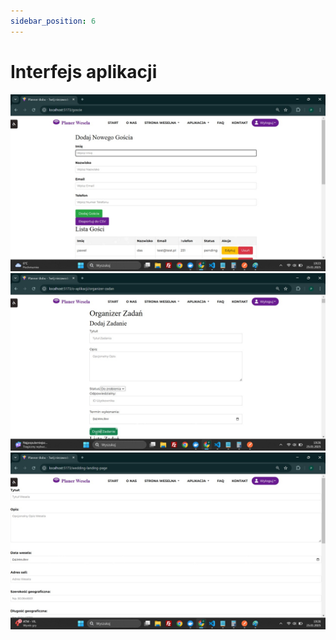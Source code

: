 ```yaml
---
sidebar_position: 6
---
```


# Interfejs aplikacji
![Estymacja](/img/1.jpg)
![Estymacja](/img/2.jpg)
![Estymacja](/img/3.jpg)